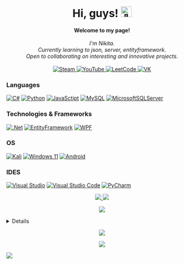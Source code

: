 <h1 align="center">Hi, guys! <img src="https://github.com/wervlad/wervlad/assets/24524555/766d336d-b87d-44ba-807c-c51de2bc6b4d" width="28px" alt="👋"></h1>

<p align="center">
    <b>Welcome to my page!</b><br><br>
    <i>
        I'm Nikita.<br>
        Currently learning to json, server, entityframework.<br>
        Open to collaborating on interesting and innovative projects.<br>
    </i><br>
    <a href="https://steamcommunity.com/id/Koksmen">
        <img src="https://img.shields.io/badge/Steam-darkblue?style=for-the-badge&logo=steam" alt="Steam">
    </a>
    <a href="https://www.youtube.com/@rinshima">
        <img src="https://img.shields.io/badge/YouTube-brown?style=for-the-badge&logo=YouTube" alt="YouTube">
    </a>
    <a href="https://leetcode.com/xXKoksMenXx">
        <img src="https://img.shields.io/badge/LeetCode-purple?style=for-the-badge&logo=leetcode" alt="LeetCode">
    </a>
    <a href="https://vk.com/xxkoksmenxx">
        <img src="https://img.shields.io/badge/VK-blue?style=for-the-badge&logo=vk" alt="VK">
    </a>
</p>

### Languages
[![C#](https://img.shields.io/badge/c%23-black?style=for-the-badge&logo=c-sharp&)](https://github.com/KoksMen)
[![Python](https://img.shields.io/badge/python-black?style=for-the-badge&logo=python)](https://github.com/KoksMen)
[![JavaSctipt](https://img.shields.io/badge/javascript-black?style=for-the-badge&logo=javascript)](https://github.com/KoksMen)
[![MySQL](https://img.shields.io/badge/mysql-black?style=for-the-badge&logo=mysql)](https://github.com/KoksMen)
[![MicrosoftSQLServer](https://img.shields.io/badge/Microsoft%20SQL%20Server-CC2927?style=for-the-badge&logo=microsoft%20sql%20server&logoColor=white)](https://github.com/KoksMen)

### Technologies & Frameworks
[![.Net](https://img.shields.io/badge/.NET-5C2D91?style=for-the-badge&logo=.net&logoColor=white)](https://github.com/KoksMen)
[![EntityFramework](https://img.shields.io/badge/EntityFramework-black?style=for-the-badge&logo=EntityFramework)](https://github.com/KoksMen)
[![WPF](https://img.shields.io/badge/WPF-black?style=for-the-badge&logo=WPF)](https://github.com/KoksMen)

### OS
[![Kali](https://img.shields.io/badge/Kali-268BEE?style=for-the-badge&logo=kalilinux&logoColor=white)](https://github.com/KoksMen)
[![Windows 11](https://img.shields.io/badge/Windows%2011-%230079d5.svg?style=for-the-badge&logo=Windows%2011&logoColor=white)](https://github.com/KoksMen)
[![Android](https://img.shields.io/badge/Android-3DDC84?style=for-the-badge&logo=android&logoColor=white)](https://github.com/KoksMen)

### IDES
[![Visual Studio](https://img.shields.io/badge/Visual%20Studio-5C2D91.svg?style=for-the-badge&logo=visual-studio&logoColor=white)](https://github.com/KoksMen)
[![Visual Studio Code](https://img.shields.io/badge/Visual%20Studio%20Code-0078d7.svg?style=for-the-badge&logo=visual-studio-code&logoColor=white)](https://github.com/KoksMen)
[![PyCharm](https://img.shields.io/badge/pycharm-143?style=for-the-badge&logo=pycharm&logoColor=black&color=black&labelColor=green)](https://github.com/KoksMen)

<p align="center">
  <a href="https://github.com/KoksMen">
    <img src="https://github-readme-stats.vercel.app/api?username=koksmen&show_icons=true&theme=dark" />
  </a>
     <a href="https://github.com/KoksMen">
    <img src="https://github-readme-streak-stats.herokuapp.com/?user=koksmen&theme=dark" />
  </a>
</p>

<p align="center">

</p>

<p align="center">
<a href="https://github.com/KoksMen">
    <img src="https://github-readme-stats.vercel.app/api/top-langs/?username=koksmen&theme=dark&hide=jupyter%20notebook&langs_count=6&layout=compact" />
  </a>
</p>

<details>
<p align="center">
  <a href="https://github.com/KoksMen">
    <img src="https://github-profile-summary-cards.vercel.app/api/cards/profile-details?username=KoksMen&theme=transparent" />
  </a>
</details>

<p align="center">
  <a href="https://github.com/KoksMen">
    <img src="https://img.shields.io/badge/©Copyright 2023-black?style=for-the-badge&logo=0)" />
  </a>
</p>

<p align="center">
  <a href="https://github.com/KoksMen">
    <img src="https://komarev.com/ghpvc/?username=koksmen&style=for-the-badge" />
  </a>
</p>

![](https://hit.yhype.me/github/profile?user_id=105588059)


<!--

- 👋 Hi, I’m @KoksMen
- 👀 I’m interested in C#, Python
- 🌱 I’m currently learning C#
- 📫 How to reach me xxrinshimaxx@gmail.com
- ✨ I am currently working on Koks-PM-V3
-->



<!---
KoksMen/KoksMen is a ✨ special ✨ repository because its `README.md` (this file) appears on your GitHub profile.
You can click the Preview link to take a look at your changes.
--->
